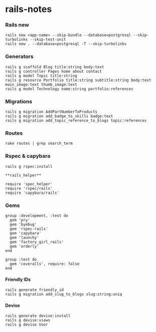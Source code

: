 # rails-notes

### Rails new

```
rails new <app-name> --skip-bundle --database=postgresql --skip-turbolinks --skip-test-unit
rails new . --database=postgresql -T --skip-turbolinks
```

### Generators

```
rails g scaffold Blog title:string body:text
rails g controller Pages home about contact
rails g model Topic title:string
rails g resource Portfolio title:string subtitle:string body:text main_image:text thumb_image:text
rails g model Technology name:string portfolio:references
```

### Migrations

```
rails g migration AddPartNumberToProducts
rails g migration add_badge_to_skills badge:text
rails g migration add_topic_reference_to_blogs topic:references
```

### Routes

```
rake routes | grep search_term
```

### Rspec & capybara

```
rails g rspec:install

**rails_helper**

require 'spec_helper'
require 'rspec/rails'
require 'capybara/rails'
```

### Gems

```
group :development, :test do
  gem 'pry'
  gem 'byebug'
  gem 'rspec-rails'
  gem 'capybara'
  gem 'launchy'
  gem 'factory_girl_rails'
  gem 'orderly'
end

group :test do
  gem 'coveralls', require: false
end
```

#### Friendly IDs

```
rails generate friendly_id
rails g migration add_slug_to_blogs slug:string:uniq
```

#### Devise

```
rails generate devise:install
rails g devise:views
rails g devise User
```
